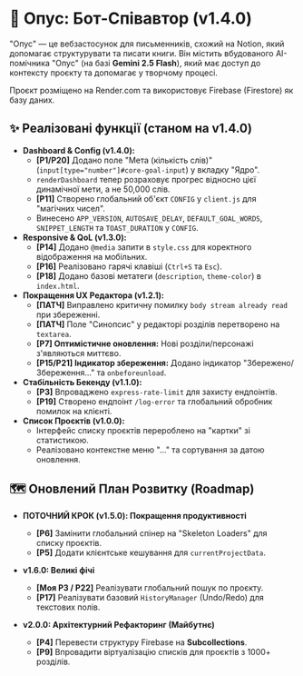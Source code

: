 # 📖 Опус: Бот-Співавтор (v1.4.0)

"Опус" — це вебзастосунок для письменників, схожий на Notion, який допомагає структурувати та писати книги. Він містить вбудованого АІ-помічника "Опус" (на базі **Gemini 2.5 Flash**), який має доступ до контексту проєкту та допомагає у творчому процесі.

Проєкт розміщено на Render.com та використовує Firebase (Firestore) як базу даних.

## ✨ Реалізовані функції (станом на v1.4.0)

* **Dashboard & Config (v1.4.0):**
    * **[P1/P20]** Додано поле "Мета (кількість слів)" (`input[type="number"]#core-goal-input`) у вкладку "Ядро".
    * `renderDashboard` тепер розраховує прогрес відносно цієї динамічної мети, а не 50,000 слів.
    * **[P11]** Створено глобальний об'єкт `CONFIG` у `client.js` для "магічних чисел".
    * Винесено `APP_VERSION`, `AUTOSAVE_DELAY`, `DEFAULT_GOAL_WORDS`, `SNIPPET_LENGTH` та `TOAST_DURATION` у `CONFIG`.
* **Responsive & QoL (v1.3.0):**
    * **[P14]** Додано `@media` запити в `style.css` для коректного відображення на мобільних.
    * **[P16]** Реалізовано гарячі клавіші (`Ctrl+S` та `Esc`).
    * **[P18]** Додано базові метатеги (`description`, `theme-color`) в `index.html`.
* **Покращення UX Редактора (v1.2.1):**
    * **[ПАТЧ]** Виправлено критичну помилку `body stream already read` при збереженні.
    * **[ПАТЧ]** Поле "Синопсис" у редакторі розділів перетворено на `textarea`.
    * **[P7] Оптимістичне оновлення:** Нові розділи/персонажі з'являються миттєво.
    * **[P15/P21] Індикатор збереження:** Додано індикатор "Збережено/Збереження..." та `onbeforeunload`.
* **Стабільність Бекенду (v1.1.0):**
    * **[P3]** Впроваджено `express-rate-limit` для захисту ендпоінтів.
    * **[P19]** Створено ендпоінт `/log-error` та глобальний обробник помилок на клієнті.
* **Список Проєктів (v1.0.0):**
    * Інтерфейс списку проєктів перероблено на "картки" зі статистикою.
    * Реалізовано контекстне меню "..." та сортування за датою оновлення.

## 🗺️ Оновлений План Розвитку (Roadmap)

* **ПОТОЧНИЙ КРОК (v1.5.0): Покращення продуктивності**
    * **[P6]** Замінити глобальний спінер на "Skeleton Loaders" для списку проєктів.
    * **[P5]** Додати клієнтське кешування для `currentProjectData`.

* **v1.6.0: Великі фічі**
    * **[Моя P3 / P22]** Реалізувати глобальний пошук по проєкту.
    * **[P17]** Реалізувати базовий `HistoryManager` (Undo/Redo) для текстових полів.

* **v2.0.0: Архітектурний Рефакторинг (Майбутнє)**
    * **[P4]** Перевести структуру Firebase на **Subcollections**.
    * **[P9]** Впровадити віртуалізацію списків для проєктів з 1000+ розділів.